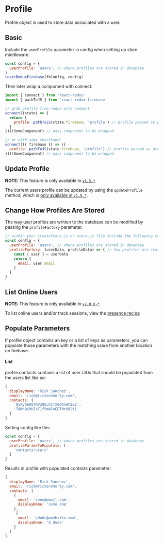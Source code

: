 # Profile

Profile object is used to store data associated with a user.

## Basic
Include the `userProfile` parameter in config when setting up store middleware:

```js
const config = {
  userProfile: 'users', // where profiles are stored in database
}
reactReduxFirebase(fbConfig, config)
```

Then later wrap a component with connect:

```js
import { connect } from 'react-redux'
import { pathToJS } from 'react-redux-firebase'

// grab profile from redux with connect
connect((state) => {
  return {
    profile: pathToJS(state.firebase, 'profile') // profile passed as props.profile
  }
}))(SomeComponent) // pass component to be wrapped

// or with some shorthand:
connect(({ firebase }) => ({
  profile: pathToJS(state.firebase, 'profile') // profile passed as props.profile
}))(SomeComponent) // pass component to be wrapped
```

## Update Profile

**NOTE:** This feature is only available in [`v1.5.*`](http://docs.react-redux-firebase.com/history/v1.5.0/docs/recipes/profile.html)

The current users profile can be updated by using the `updateProfile` method, which is [only available in `v1.5.*`](http://docs.react-redux-firebase.com/history/v1.5.0/docs/recipes/profile.html).

## Change How Profiles Are Stored
The way user profiles are written to the database can be modified by passing the `profileFactory` parameter.

```js
// within your createStore.js or store.js file include the following config
const config = {
  userProfile: 'users', // where profiles are stored in database
  profileFactory: (userData, profileData) => { // how profiles are stored in database
    const { user } = userData
    return {
      email: user.email
    }
  }
}
```

## List Online Users

**NOTE:** This feature is only available in [`v2.0.0-*`](http://docs.react-redux-firebase.com/history/v2.0.0/)

To list online users and/or track sessions, view the [presence recipe](http://docs.react-redux-firebase.com/history/v2.0.0/docs/recipes/auth.html#list-of-online-users-presence)

## Populate Parameters
If profile object contains an key or a list of keys as parameters, you can populate those parameters with the matching value from another location on firebase.

#### List
profile.contacts contains a list of user UIDs that should be populated from the users list like so:
```js
{
  displayName: 'Rick Sanchez',
  email: 'rick@rickandmorty.com',
  contacts: [
    'QvXyh688YNV29QuhCTXeOXnHt282',
    'T8Wh9CMHIxT1f9mA5oEETNrOOlt1'
  ]
}
```

Setting config like this:

```js
const config = {
  userProfile: 'users', // where profiles are stored in database
  profileParamsToPopulate: [
    'contacts:users'
  ]
}
```

Results in profile with populated contacts parameter:

```js
{
  displayName: 'Rick Sanchez',
  email: 'rick@rickandmorty.com',
  contacts: [
    {
      email: 'some@email.com',
      displayName: 'some one'
    },
     {
      email: 'adude@awebsite.com',
      displayName: 'A Dude'
    }
  ]
}
```
